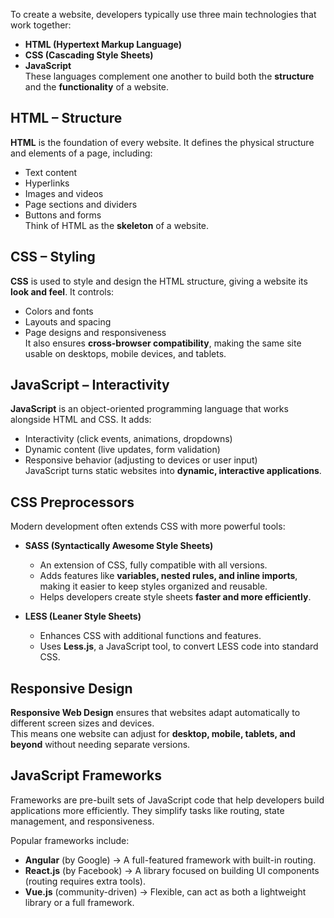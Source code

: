 To create a website, developers typically use three main technologies that work together:
- **HTML (Hypertext Markup Language)**
- **CSS (Cascading Style Sheets)**   
- **JavaScript**    
These languages complement one another to build both the **structure** and the **functionality** of a website.
## HTML – Structure
**HTML** is the foundation of every website. It defines the physical structure and elements of a page, including:
- Text content    
- Hyperlinks    
- Images and videos    
- Page sections and dividers    
- Buttons and forms    
Think of HTML as the **skeleton** of a website.

## CSS – Styling
**CSS** is used to style and design the HTML structure, giving a website its **look and feel**. It controls:
- Colors and fonts    
- Layouts and spacing    
- Page designs and responsiveness    
It also ensures **cross-browser compatibility**, making the same site usable on desktops, mobile devices, and tablets.

## JavaScript – Interactivity
**JavaScript** is an object-oriented programming language that works alongside HTML and CSS. It adds:
- Interactivity (click events, animations, dropdowns)    
- Dynamic content (live updates, form validation)    
- Responsive behavior (adjusting to devices or user input)    
JavaScript turns static websites into **dynamic, interactive applications**.

## CSS Preprocessors
Modern development often extends CSS with more powerful tools:
- **SASS (Syntactically Awesome Style Sheets)**    
    - An extension of CSS, fully compatible with all versions.        
    - Adds features like **variables, nested rules, and inline imports**, making it easier to keep styles organized and reusable.        
    - Helps developers create style sheets **faster and more efficiently**.

- **LESS (Leaner Style Sheets)**    
    - Enhances CSS with additional functions and features.        
    - Uses **Less.js**, a JavaScript tool, to convert LESS code into standard CSS.

## Responsive Design
**Responsive Web Design** ensures that websites adapt automatically to different screen sizes and devices.  
This means one website can adjust for **desktop, mobile, tablets, and beyond** without needing separate versions.

## JavaScript Frameworks

Frameworks are pre-built sets of JavaScript code that help developers build applications more efficiently. They simplify tasks like routing, state management, and responsiveness.

Popular frameworks include:
- **Angular** (by Google) → A full-featured framework with built-in routing.
- **React.js** (by Facebook) → A library focused on building UI components (routing requires extra tools).
- **Vue.js** (community-driven) → Flexible, can act as both a lightweight library or a full framework.